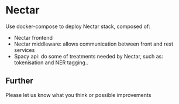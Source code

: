 # Nectar

Use docker-compose to deploy Nectar stack, composed of:
* Nectar frontend
* Nectar middleware: allows communication between front and rest services
* Spacy api: do some of treatments needed by Nectar, such as: tokenisation and NER tagging..

## Further

Please let us know what you think or possible improvements
